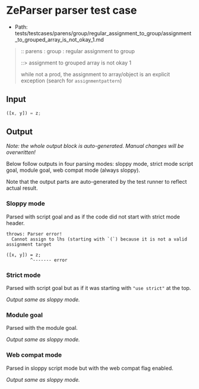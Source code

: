 # ZeParser parser test case

- Path: tests/testcases/parens/group/regular_assignment_to_group/assignment_to_grouped_array_is_not_okay_1.md

> :: parens : group : regular assignment to group
>
> ::> assignment to grouped array is not okay 1
>
> while not a prod, the assignment to array/object is an explicit exception (search for `assignmentpattern`)

## Input


`````js
([x, y]) = z;
`````

## Output

_Note: the whole output block is auto-generated. Manual changes will be overwritten!_

Below follow outputs in four parsing modes: sloppy mode, strict mode script goal, module goal, web compat mode (always sloppy).

Note that the output parts are auto-generated by the test runner to reflect actual result.

### Sloppy mode

Parsed with script goal and as if the code did not start with strict mode header.

`````
throws: Parser error!
  Cannot assign to lhs (starting with `(`) because it is not a valid assignment target

([x, y]) = z;
         ^------- error
`````

### Strict mode

Parsed with script goal but as if it was starting with `"use strict"` at the top.

_Output same as sloppy mode._

### Module goal

Parsed with the module goal.

_Output same as sloppy mode._

### Web compat mode

Parsed in sloppy script mode but with the web compat flag enabled.

_Output same as sloppy mode._
